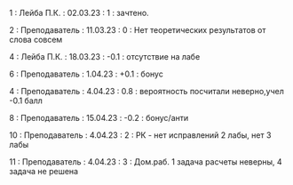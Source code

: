 1 : Лейба П.К. : 02.03.23 : 1 : зачтено.

2 : Преподаватель : 11.03.23 : 0 : Нет теоретических результатов от слова совсем

4 : Лейба П.К. : 18.03.23 : -0.1 : отсутствие на лабе

6 : Преподаватель : 1.04.23 : +0.1 : бонус

4 : Преподаватель : 4.04.23 : 0.8 : вероятность посчитали неверно,учел -0.1 балл

8 : Преподаватель : 15.04.23 : -0.2 : бонус/анти

10 : Преподаватель : 4.04.23 : 2 : РК - нет исправлений 2 лабы, нет 3 лабы

11 : Преподаватель : 4.04.23 : 3 : Дом.раб. 1 задача расчеты неверны, 4 задача не решена
